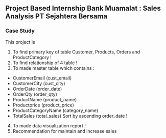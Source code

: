 ## Project Based Internship Bank Muamalat : Sales Analysis PT Sejahtera Bersama

### Case Study
This project is 
1. To find primary key of table Customer, Products, Orders and ProductCategory !
2. To find relationship of 4 table !
3. To made master table which contains :
  - CustomerEmail (cust_email)
  - CustomerCity (cust_city)
  - OrderDate (order_date)
  - OrderQty (order_qty)
  - ProductName (product_name)
  - Productprice (product_price)
  - ProductCategoryName (category_name)
  - TotalSales (total_sales)
  Sort by ascending order_date !
4. To made data visualization report !
5. Recommendation for maintain and increase sales 
